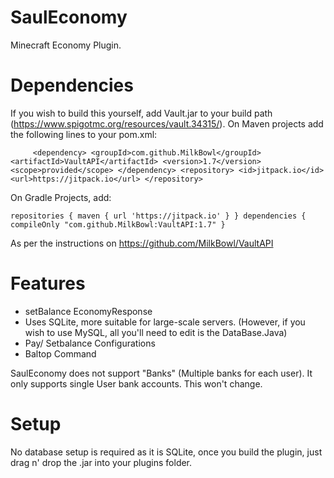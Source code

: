 # SaulEconomy
Minecraft Economy Plugin.

# Dependencies
If you wish to build this yourself, add Vault.jar to your build path (https://www.spigotmc.org/resources/vault.34315/). 
On Maven projects add the following lines to your pom.xml:

``     <dependency>
            <groupId>com.github.MilkBowl</groupId>  
            <artifactId>VaultAPI</artifactId>
            <version>1.7</version>
            <scope>provided</scope>
        </dependency>
        <repository>
            <id>jitpack.io</id>
            <url>https://jitpack.io</url>
        </repository>``

On Gradle Projects, add:

``repositories {
    maven { url 'https://jitpack.io' }
}
dependencies {
    compileOnly "com.github.MilkBowl:VaultAPI:1.7"
}``

As per the instructions on https://github.com/MilkBowl/VaultAPI

# Features
- setBalance EconomyResponse
- Uses SQLite, more suitable for large-scale servers. (However, if you wish to use MySQL, all you'll need to edit is the DataBase.Java)
- Pay/ Setbalance Configurations
- Baltop Command

SaulEconomy does not support "Banks" (Multiple banks for each user). It only supports single User bank accounts. This won't change.

# Setup
No database setup is required as it is SQLite, once you build the plugin, just drag n' drop the .jar into your plugins folder.
